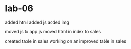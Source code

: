 # lab-06
added html
added js
added img

moved js to app.js
moved html in index to sales

created table in sales
working on an improved table in sales